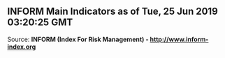 ## INFORM Main Indicators as of Tue, 25 Jun 2019 03:20:25 GMT

Source: **INFORM (Index For Risk Management) - http://www.inform-index.org**